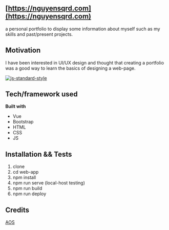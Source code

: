 ## [https://nguyensqrd.com](https://nguyensqrd.com)
a personal portfolio to display some information about myself such as my skills and past/present projects.

## Motivation
I have been interested in UI/UX design and thought that creating a portfolio was a good way to learn the basics of designing a web-page.

[![js-standard-style](https://img.shields.io/badge/code%20style-standard-brightgreen.svg?style=flat)](https://github.com/feross/standard)
 
## Tech/framework used

<b>Built with</b>
- Vue
- Bootstrap
- HTML
- CSS
- JS


## Installation && Tests
1. clone 
2. cd web-app 
3. npm install
4. npm run serve (local-host testing)
5. npm run build 
6. npm run deploy

## Credits
[AOS](https://github.com/michalsnik/aos)

